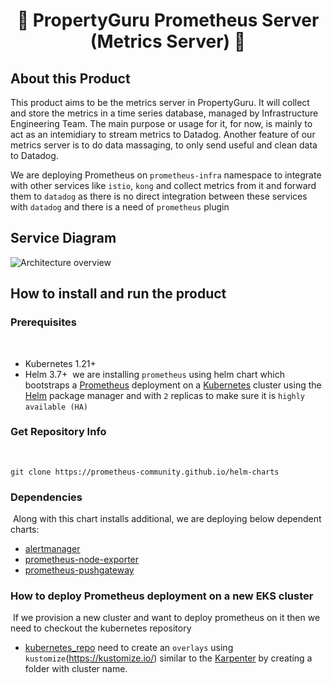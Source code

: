 # <h1 align="center">:rocket: PropertyGuru Prometheus Server (Metrics Server) 🚀</h1>

## About this Product
This product aims to be the metrics server in PropertyGuru. It will collect and store the metrics in a time series database, managed by Infrastructure Engineering Team. The main purpose or usage for it, for now, is mainly to act as an intemidiary to stream metrics to Datadog. Another feature of our metrics server is to do data massaging, to only send useful and clean data to Datadog.

We are deploying Prometheus on `prometheus-infra` namespace to integrate with other services like `istio`, `kong` and collect metrics from it and forward them to `datadog` as there is no direct integration between these services with `datadog` and there is a need of `prometheus` plugin 

## Service Diagram

![Architecture overview](https://cdn.jsdelivr.net/gh/prometheus/prometheus@c34257d069c630685da35bcef084632ffd5d6209/documentation/images/architecture.svg)

## How to install and run the product

### Prerequisites
​
- Kubernetes 1.21+
- Helm 3.7+
​
we are installing `prometheus` using helm chart which bootstraps a [Prometheus](https://prometheus.io/) deployment on a [Kubernetes](http://kubernetes.io) cluster using the [Helm](https://helm.sh) package manager and with `2` replicas to make sure it is `highly available (HA)`
​
### Get Repository Info
​
```console
git clone https://prometheus-community.github.io/helm-charts
```
### Dependencies
​
Along with this chart installs additional, we are deploying below dependent charts:
​
- [alertmanager](https://github.com/prometheus-community/helm-charts/tree/main/charts/alertmanager)
- [prometheus-node-exporter](https://github.com/prometheus-community/helm-charts/tree/main/charts/prometheus-node-exporter)
- [prometheus-pushgateway](https://github.com/walker-tom/helm-charts/tree/main/charts/prometheus-pushgateway)

### How to deploy Prometheus deployment on a new EKS cluster
​
If we provision a new cluster and want to deploy prometheus on it then we need to checkout the kubernetes repository
- [kubernetes_repo](https://github.com/propertyguru/kubernetes/argocd/infrastructure/prometheus)
need to create an `overlays` using `kustomize`(https://kustomize.io/) similar to the [Karpenter](https://github.com/propertyguru/kubernetes/argocd/infrastructure/karpenter/overlays) by creating a folder with cluster name.
​
